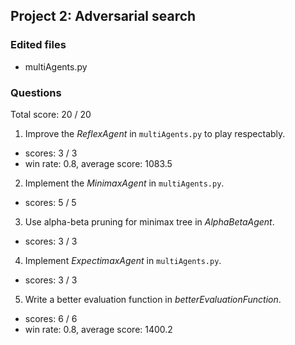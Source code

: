 ## Project 2: Adversarial search
### Edited files
- multiAgents.py

### Questions
Total score: 20 / 20

1. Improve the *ReflexAgent* in `multiAgents.py` to play respectably.
- scores: 3 / 3
- win rate: 0.8, average score: 1083.5

2. Implement the *MinimaxAgent* in `multiAgents.py`.
- scores: 5 / 5

3. Use alpha-beta pruning for minimax tree in *AlphaBetaAgent*.
- scores: 3 / 3

4. Implement *ExpectimaxAgent* in `multiAgents.py`.
- scores: 3 / 3

5. Write a better evaluation function in *betterEvaluationFunction*.
- scores: 6 / 6
- win rate: 0.8, average score: 1400.2
